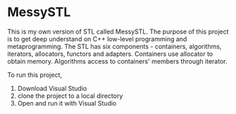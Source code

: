 # MessySTL
This is my own version of STL called MessySTL. The purpose of this project is to get deep understand on C++ low-level programming and metaprogramming.
The STL has six components - containers, algorithms, iterators, allocators, functors and adapters.
Containers use allocator to obtain memory. Algorithms access to containers' members through iterator. 

To run this project,
1. Download Visual Studio
2. clone the project to a local directory
3. Open and run it with Visual Studio
